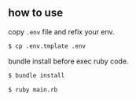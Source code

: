 ## how to use

copy `.env` file and refix your env.
```bash
$ cp .env.tmplate .env
```

bundle install before exec ruby code.
```bash
$ bundle install
```

```bash
$ ruby main.rb
```
